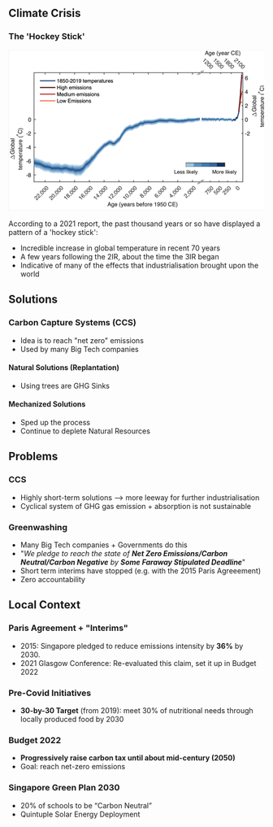 ## Climate Crisis

### The 'Hockey Stick'

![](img/hockey_stick.png)

According to a 2021 report, the past thousand years or so have displayed a pattern of a 'hockey stick':

- Incredible increase in global temperature in recent 70 years
- A few years following the 2IR, about the time the 3IR began
- Indicative of many of the effects that industrialisation brought upon the world

## Solutions

### Carbon Capture Systems (CCS)
- Idea is to reach "net zero" emissions
- Used by many Big Tech companies

#### Natural Solutions (Replantation)
- Using trees are GHG Sinks

#### Mechanized Solutions
- Sped up the process
- Continue to deplete Natural Resources


## Problems

### CCS
- Highly short-term solutions --> more leeway for further industrialisation
- Cyclical system of GHG gas emission + absorption is not sustainable

### Greenwashing
- Many Big Tech companies + Governments do this
- "_We pledge to reach the state of **Net Zero Emissions/Carbon Neutral/Carbon Negative** by **Some Faraway Stipulated Deadline**_"
- Short term interims have stopped (e.g. with the 2015 Paris Agreeement)
- Zero accountability


## Local Context

### Paris Agreement + "Interims"
- 2015: Singapore pledged to reduce emissions intensity by **36%** by 2030.
- 2021 Glasgow Conference: Re-evaluated this claim, set it up in Budget 2022

### Pre-Covid Initiatives
- **30-by-30 Target** (from 2019): meet 30% of nutritional needs through locally produced food by 2030

### Budget 2022
- **Progressively raise carbon tax until about mid-century (2050)**
- Goal: reach net-zero emissions

### Singapore Green Plan 2030
- 20% of schools to be “Carbon Neutral”
- Quintuple Solar Energy Deployment